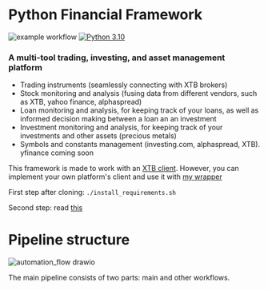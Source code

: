 # Python Financial Framework
![example workflow](https://github.com/doruirimescu/PythonTrading/actions/workflows/main.yml/badge.svg?branch=master) 
[![Python 3.10](https://img.shields.io/badge/python-3.10-blue.svg)]()

### A multi-tool trading, investing, and asset management platform
- Trading instruments (seamlessly connecting with XTB brokers)
- Stock monitoring and analysis (fusing data from different vendors, such as XTB, yahoo finance, alphaspread)
- Loan monitoring and analysis, for keeping track of your loans, as well as informed decision making between a loan an an investment
- Investment monitoring and analysis, for keeping track of your investments and other assets (precious metals)
- Symbols and constants management (investing.com, alphaspread, XTB). yfinance coming soon

This framework is made to work with an [XTB client](https://github.com/doruirimescu/XTBApi). However, you can implement your own platform's client and use it with [my wrapper](https://github.com/doruirimescu/python-trading/tree/master/Trading/live/client)

First step after cloning: `./install_requirements.sh`

Second step: read [this](https://github.com/doruirimescu/python-trading/tree/master/Trading/live/scripts#readme)


# Pipeline structure
![automation_flow drawio](https://github.com/doruirimescu/python-trading/assets/7363000/55932dd9-2ee0-4db0-8eb5-d13c99252ced)

The main pipeline consists of two parts: main and other workflows.



